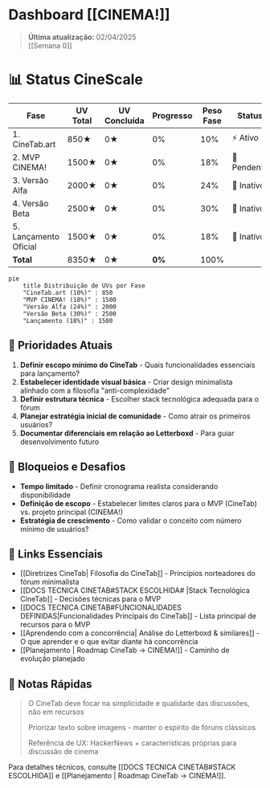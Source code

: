 # Dashboard  [[CINEMA!]]

> **Última atualização:** 02/04/2025  
> [[Semana 0]]


# 📊 Status CineScale

| Fase                  | UV Total | UV Concluída | Progresso | Peso Fase | Status      |
| --------------------- | -------- | ------------ | --------- | --------- | ----------- |
| 1. CineTab.art        | 850★     | 0★           | 0%        | 10%       | ⚡ Ativo     |
| 2. MVP CINEMA!        | 1500★    | 0★           | 0%        | 18%       | 🔄 Pendente |
| 3. Versão Alfa        | 2000★    | 0★           | 0%        | 24%       | 🛑 Inativo  |
| 4. Versão Beta        | 2500★    | 0★           | 0%        | 30%       | 🛑 Inativo  |
| 5. Lançamento Oficial | 1500★    | 0★           | 0%        | 18%       | 🛑 Inativo  |
| **Total**             | 8350★    | 0★           | **0%**    | 100%      |             |

```mermaid
pie
    title Distribuição de UVs por Fase
    "CineTab.art (10%)" : 850
    "MVP CINEMA! (18%)" : 1500
    "Versão Alfa (24%)" : 2000
    "Versão Beta (30%)" : 2500
    "Lançamento (18%)" : 1500
```
## 🎯 Prioridades Atuais
1. **Definir escopo mínimo do CineTab** - Quais funcionalidades essenciais para lançamento?
2. **Estabelecer identidade visual básica** - Criar design minimalista alinhado com a filosofia "anti-complexidade"
3. **Definir estrutura técnica** - Escolher stack tecnológica adequada para o fórum
4. **Planejar estratégia inicial de comunidade** - Como atrair os primeiros usuários?
5. **Documentar diferenciais em relação ao Letterboxd** - Para guiar desenvolvimento futuro

## 🚧 Bloqueios e Desafios
- **Tempo limitado** - Definir cronograma realista considerando disponibilidade
- **Definição de escopo** - Estabelecer limites claros para o MVP (CineTab) vs. projeto principal (CINEMA!)
- **Estratégia de crescimento** - Como validar o conceito com número mínimo de usuários?

## 🔗 Links Essenciais
- [[Diretrizes CineTab| Filosofia do CineTab]] - Princípios norteadores do fórum minimalista
- [[DOCS TECNICA CINETAB#STACK ESCOLHIDA# |Stack Tecnológica CineTab]] - Decisões técnicas para o MVP
- [[DOCS TECNICA CINETAB#FUNCIONALIDADES DEFINIDAS|Funcionalidades Principais do CineTab]] - Lista principal de recursos para o MVP
- [[Aprendendo com a concorrência| Análise do Letterboxd & similares]] - O que aprender e o que evitar diante há concorrência
- [[Planejamento | Roadmap CineTab → CINEMA!]] - Caminho de evolução planejado

## 📝 Notas Rápidas
> O CineTab deve focar na simplicidade e qualidade das discussões, não em recursos
>
> Priorizar texto sobre imagens - manter o espírito de fóruns clássicos
>
> Referência de UX: HackerNews + características próprias para discussão de cinema

Para detalhes técnicos, consulte [[DOCS TECNICA CINETAB#STACK ESCOLHIDA]] e [[Planejamento | Roadmap CineTab → CINEMA!]].